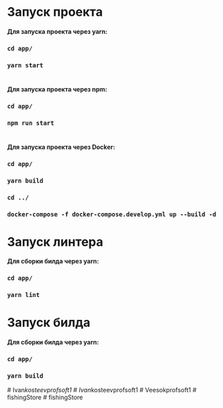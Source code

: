 # Запуск проекта

#### Для запуска проекта через yarn:
### `cd app/`
### `yarn start`
#
#### Для запуска проекта через npm:
### `cd app/`
### `npm run start`
#
#### Для запуска проекта через Docker:
### `cd app/`
### `yarn build`
### `cd ../`
### `docker-compose -f docker-compose.develop.yml up --build -d`

# Запуск линтера

#### Для сборки билда через yarn:
### `cd app/`
### `yarn lint`

# Запуск билда

#### Для сборки билда через yarn:
### `cd app/`
### `yarn build`


#   I v a n _ k o s t e e v _ _ p r o f s o f t 1  
 #   I v a n _ k o s t e e v _ _ p r o f s o f t 1  
 #   V e e s o k _ _ p r o f s o f t 1  
 #   f i s h i n g S t o r e  
 #   f i s h i n g S t o r e  
 